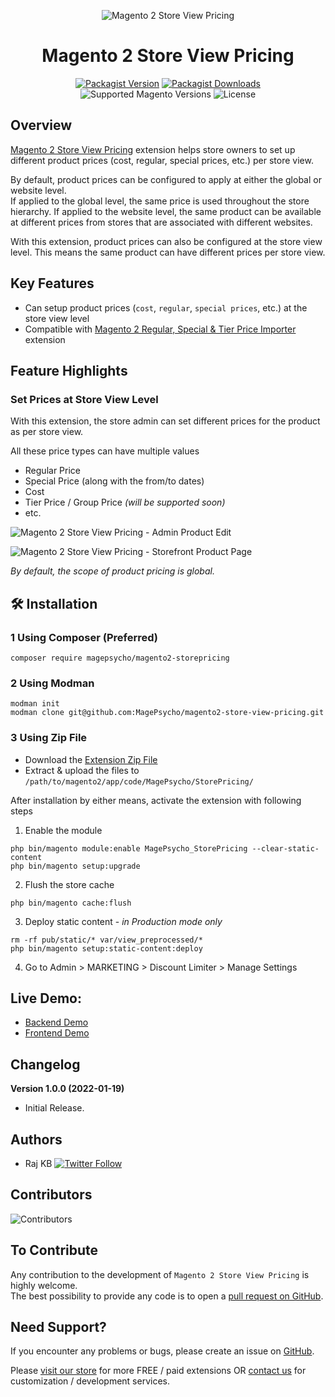 <div align="center">

![Magento 2 Store View Pricing](https://i.imgur.com/d8QEHRb.png)
# Magento 2 Store View Pricing

</div>

<div align="center">

[![Packagist Version](https://img.shields.io/github/v/tag/MagePsycho/magento2-store-view-pricing?logo=packagist&sort=semver&label=packagist&style=for-the-badge)](https://packagist.org/packages/magepsycho/magento2-storepricing)
[![Packagist Downloads](https://img.shields.io/packagist/dt/magepsycho/magento2-storepricing.svg?logo=packagist&style=for-the-badge)](https://packagist.org/packages/magepsycho/magento2-storepricing/stats)
![Supported Magento Versions](https://img.shields.io/badge/magento-%202.3_|_2.4-brightgreen.svg?logo=magento&longCache=true&style=for-the-badge)
![License](https://img.shields.io/badge/license-MIT-green?color=%23234&style=for-the-badge)

</div>

## Overview
[Magento 2 Store View Pricing](https://www.magepsycho.com/magento2-store-view-pricing.html) extension helps store owners to set up different product prices (cost, regular, special prices, etc.) per store view.

By default, product prices can be configured to apply at either the global or website level.  
If applied to the global level, the same price is used throughout the store hierarchy. If applied to the website level, the same product can be available at different prices from stores that are associated with different websites.  

With this extension, product prices can also be configured at the store view level. This means the same product can have different prices per store view.

## Key Features
* Can setup product prices (`cost`, `regular`, `special prices`, etc.) at the store view level
* Compatible with [Magento 2 Regular, Special & Tier Price Importer](https://www.magepsycho.com/magento2-mass-regular-special-tier-group-price-importer.html) extension

## Feature Highlights

### Set Prices at Store View Level
With this extension, the store admin can set different prices for the product as per store view.

All these price types can have multiple values  
* Regular Price
* Special Price (along with the from/to dates)
* Cost
* Tier Price / Group Price *(will be supported soon)*
* etc.


![Magento 2 Store View Pricing - Admin Product Edit](https://www.magepsycho.com/media/catalog/product/9/0/90-1-m2-store-view-pricing-storefront-specific-store-prices.png)

![Magento 2 Store View Pricing - Storefront Product Page](https://www.magepsycho.com/media/catalog/product/9/0/90-m2-store-view-pricing-storefront-specific-store-prices.png)

*By default, the scope of product pricing is global.*

## 🛠️ Installation

### 1 Using Composer (Preferred)
```
composer require magepsycho/magento2-storepricing
```

### 2 Using Modman
```
modman init
modman clone git@github.com:MagePsycho/magento2-store-view-pricing.git
```

### 3 Using Zip File
* Download the [Extension Zip File](https://github.com/MagePsycho/magento2-store-view-pricing/archive/master.zip)
* Extract & upload the files to `/path/to/magento2/app/code/MagePsycho/StorePricing/`

After installation by either means, activate the extension with following steps

1. Enable the module
```
php bin/magento module:enable MagePsycho_StorePricing --clear-static-content
php bin/magento setup:upgrade
```
2. Flush the store cache
```
php bin/magento cache:flush
```
3. Deploy static content - *in Production mode only*
```
rm -rf pub/static/* var/view_preprocessed/*
php bin/magento setup:static-content:deploy
```
4. Go to Admin > MARKETING > Discount Limiter > Manage Settings

## Live Demo:

* [Backend Demo](http://m2default.mage-expo.com/admin_m2demo/?module=storepricing)
* [Frontend Demo](http://m2default.mage-expo.com/)

## Changelog

**Version 1.0.0 (2022-01-19)**

* Initial Release.

## Authors
- Raj KB [![Twitter Follow](https://img.shields.io/twitter/follow/rajkbnp.svg?style=social)](https://twitter.com/rajkbnp)

## Contributors

![Contributors](https://contrib.rocks/image?repo=MagePsycho/magento2-store-view-pricing)

## To Contribute
Any contribution to the development of `Magento 2 Store View Pricing` is highly welcome.  
The best possibility to provide any code is to open a [pull request on GitHub](https://github.com/MagePsycho/magento2-store-view-pricing/pulls).

## Need Support?
If you encounter any problems or bugs, please create an issue on [GitHub](https://github.com/MagePsycho/magento2-store-view-pricing/issues).

Please [visit our store](https://www.magepsycho.com/extensions/magento-2.html) for more FREE / paid extensions OR [contact us](https://magepsycho.com/contact) for customization / development services.